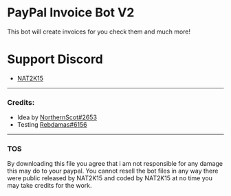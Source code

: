 # PayPal Invoice Bot V2
This bot will create invoices for you check them and much more!

# Support Discord
- [NAT2K15](https://discord.gg/RquDVTfDwu)

---

### Credits:

- Idea by [NorthernScot#2653](https://discord.gg/RquDVTfDwu)
- Testing [Rebdamas#6156](https://discord.gg/RquDVTfDwu)

---

### TOS
By downloading this file you agree that i am not responsible for any damage this may do to your paypal. You cannot resell the bot files
in any way there were public released by NAT2K15 and coded by NAT2K15 at no time you may take credits for the work.
